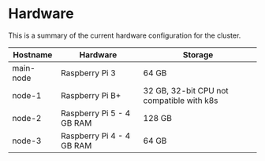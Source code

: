 # Hardware

This is a summary of the current hardware configuration for the cluster.

|Hostname|Hardware|Storage|
|--------|--------|-------|
|main-node|Raspberry Pi 3|64 GB|
|node-1|Raspberry Pi B+|32 GB, 32-bit CPU not compatible with k8s|
|node-2|Raspberry Pi 5 - 4 GB RAM|128 GB|
|node-3|Raspberry Pi 4 - 4 GB RAM|64 GB|
